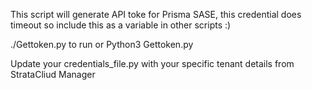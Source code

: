 This script will generate API toke for Prisma SASE, this credential does timeout so include this as a variable in other scripts :)

./Gettoken.py to run or Python3 Gettoken.py

Update your credentials_file.py with your specific tenant details from StrataCliud Manager
